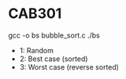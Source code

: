 # CAB301

gcc -o bs bubble_sort.c
./bs <type>
  
 - 1: Random
 - 2: Best case (sorted)
 - 3: Worst case (reverse sorted)
